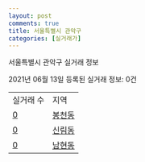```yaml
---
layout: post
comments: true
title: 서울특별시 관악구
categories: [실거래가]
---
```


서울특별시 관악구 실거래 정보

2021년 06월 13일 등록된 실거래 정보: 0건


<table class="sortable">
  <tr>
    <td>실거래 수</td>
    <td>지역</td>
  </tr>

  
  <tr class="item">
    <td><a href="1162010100.html">0</a></td>
    <td><a href="1162010100.html">봉천동</a></td>
  </tr>
    

  <tr class="item">
    <td><a href="1162010200.html">0</a></td>
    <td><a href="1162010200.html">신림동</a></td>
  </tr>
    

  <tr class="item">
    <td><a href="1162010300.html">0</a></td>
    <td><a href="1162010300.html">남현동</a></td>
  </tr>
    


</table>
    